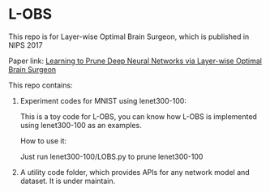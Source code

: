 # L-OBS
This repo is for Layer-wise Optimal Brain Surgeon, which is published in NIPS 2017

Paper link: [Learning to Prune Deep Neural Networks via Layer-wise Optimal Brain Surgeon](https://arxiv.org/abs/1705.07565)

This repo contains:

1. Experiment codes for MNIST using lenet300-100:

    This is a toy code for L-OBS, you can know how L-OBS is implemented using lenet300-100 as an examples.
    
    How to use it:
    
    Just run lenet300-100/LOBS.py to prune lenet300-100

2. A utility code folder, which provides APIs for any network model and dataset. It is under maintain.